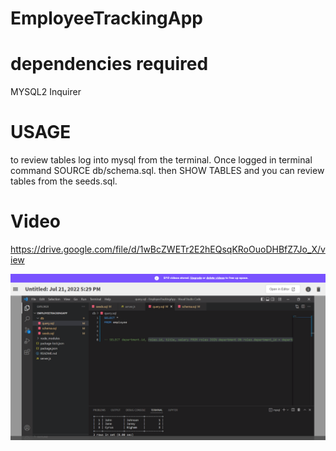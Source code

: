 # EmployeeTrackingApp

# dependencies required
MYSQL2 
Inquirer

# USAGE 

to review tables log into mysql from the terminal. Once logged in terminal command SOURCE db/schema.sql. then SHOW TABLES and you can review tables from the seeds.sql.

# Video
https://drive.google.com/file/d/1wBcZWETr2E2hEQsqKRoOuoDHBfZ7Jo_X/view

![](img/employeetrackingapp.png)